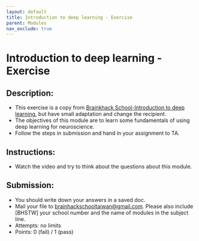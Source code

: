 ```yaml
---
layout: default
title: Introduction to deep learning - Exercise
parent: Modules
nav_exclude: true
---
```


# Introduction to deep learning - Exercise

## Description:

- This exercise is a copy from [Brainkhack School-Introduction to deep learning](https://school.brainhackmtl.org/modules/deep_learning_intro/), but have small adaptation and change the recipient.
- The objectives of this module are to learn some fundamentals of using deep learning for neuroscience.
- Follow the steps in submission and hand in your assignment to TA.

## Instructions:

- Watch the video and try to think about the questions about this module.

## Submission:

- You should write down your answers in a saved doc.
- Mail your file to brainhackschooltaiwan@gmail.com. Please also include [BHSTW] your school number and the name of modules in the subject line.
- Attempts: no limits
- Points: 0 (fail) / 1 (pass)

